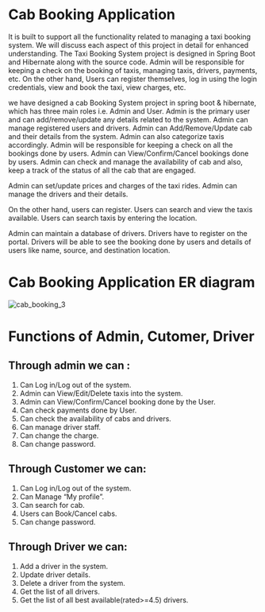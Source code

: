 # Cab Booking Application
It is built to support all the functionality related to managing a taxi booking system. 
We will discuss each aspect of this project in detail for enhanced understanding.
The Taxi Booking System project is designed in Spring Boot and Hibernate along with the source code.
Admin will be responsible for keeping a check on the booking of taxis, managing taxis, drivers,
payments, etc. On the other hand, Users can register themselves, log in using the login credentials,
view and book the taxi, view charges, etc.

we  have designed a cab Booking System project in spring boot & hibernate, which has three main roles i.e. Admin and User. Admin is the primary user and can add/remove/update any details related to the system. Admin can manage registered users and drivers. Admin can Add/Remove/Update cab and their details from the system. Admin can also categorize taxis accordingly. Admin will be responsible for keeping a check on all the bookings done by users. Admin can View/Confirm/Cancel bookings done by users. Admin can check and manage the availability of cab and also, keep a track of the status of all the cab that are engaged.

Admin can set/update prices and charges of the taxi rides. Admin can manage the drivers and their details.

On the other hand, users can register. Users can search and view the taxis available. Users can search taxis by entering the location.

Admin can maintain a database of drivers. Drivers have to register on the portal. Drivers will be able to see the booking done by users and details of users like name, source, and destination location.

# Cab Booking Application ER diagram
![cab_booking_3](https://user-images.githubusercontent.com/68966858/185020617-92914a9c-b5e2-4b3b-aa36-dc6a26454cba.jpeg)

# Functions of Admin, Cutomer, Driver
## Through admin we can : 
1. Can Log in/Log out of the system.<br>
2. Admin can View/Edit/Delete taxis into the system.<br>
3. Admin can View/Confirm/Cancel booking done by the User.<br>
4. Can check payments done by User.<br>
5. Can check the availability of cabs and drivers.<br>
6. Can manage driver staff.<br>
7. Can change the charge.<br>
8. Can change password.<br>

## Through Customer we can:
1. Can Log in/Log out of the system.
2. Can Manage “My profile”.<br>
3. Can search for cab.<br>
4. Users can Book/Cancel cabs.<br>
5. Can change password.<br>

## Through Driver we can:
1. Add a driver in the system.
2. Update driver details.
3. Delete a driver from the system.
4. Get the list of all drivers.
5. Get the list of all best available(rated>=4.5) drivers.
